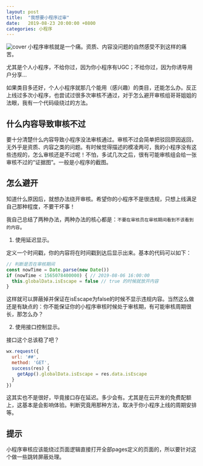 ```yaml
---
layout: post
title:  "我想要小程序过审"
date:   2019-08-23 20:00:00 +0800
categories: 小程序
---
```


![cover](http://tva1.sinaimg.cn/large/007X8olVly1g69pnw5ai1j30mu05cmxx.jpg)
小程序审核就是一个痛。资质、内容没问题的自然感受不到这样的痛苦。

尤其是个人小程序，不给你过，因为你小程序有UGC；不给你过，因为你诱导用户分享...

如果类目多还好，个人小程序就那几个能用（感兴趣）的类目，还能怎么办。反正上线过多次小程序，也尝试过很多次审核不通过，对于怎么避开审核组哥哥姐姐的法眼，我有一个代码级绕过的方法。

## 什么内容导致审核不过

要十分清楚什么内容导致小程序没法审核通过。审核不过会简单把驳回原因返回，无外乎是资质、内容之类的问题。有时候觉得描述的模凌两可，我的小程序没有这些违规的，怎么审核还是不过呢！不怕，多试几次之后，很有可能审核组会给一张审核不过的“证据图”。一般是小程序的截图。

## 怎么避开

知道什么原因后，就想办法绕开审核。希望你的小程序不是很违规，只想上线满足自己那种程度，不要干坏事！ 

我自己总结了两种办法，两种办法的核心都是：`不要在审核员在审核期间看到不该看到的内容`。

1. 使用延迟显示。

定义一个时间戳，你的内容将在时间戳到达后显示出来。基本的代码可以如下：

```javascript
// 判断是否在审核期间
const nowTime = Date.parse(new Date())
if (nowTime < 1565078400000) { // 2019-08-06 16:00:00
  this.globalData.isEscape = false // true 的时候就放开内容
}
```

这样就可以屏蔽掉并保证在isEscape为false的时候不显示违规内容。当然这么做还是有缺点的：你不能保证你的小程序审核时候处于审核期，有可能审核周期很长，那怎么办？

2. 使用接口控制显示。

接口这个总该稳了吧？

```javascript
wx.request({
  url: '##',
  method: 'GET',
  success(res) {
    getApp().globalData.isEscape = res.data.isEscape
  }
})
```

这其实也不是很好，毕竟接口存在延迟。多少会有。尤其是在云开发的免费配额上，这基本是会影响体验。判断究竟用那种方法，取决于你小程序上线的周期安排等。

## 提示

小程序审核应该能绕过页面逻辑直接打开全部pages定义的页面的，所以要针对这个做一些跳转屏蔽处理。